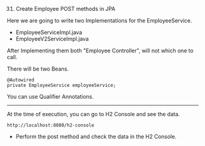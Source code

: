 

31. Create Employee POST methods in JPA

Here we are going to write two Implementations for the EmployeeService.

* EmployeeServiceImpl.java
* EmployeeV2ServiceImpl.java

After Implementing them both "Employee Controller", will not which one to call.

There will be two Beans.

    @Autowired
    private EmployeeService employeeService;

You can use Qualifier Annotations.

----------------------------

At the time of execution, you can go to H2 Console and see the data.

    http://localhost:8080/h2-console

* Perform the post method and check the data in the H2 Console.

